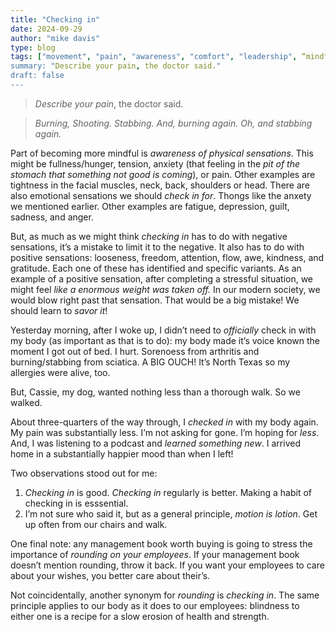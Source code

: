 ```yaml
---
title: "Checking in"
date: 2024-09-29
author: "mike davis"
type: blog
tags: ["movement", "pain", "awareness", "comfort", "leadership", “mindfulness”,”ease"]
summary: "Describe your pain, the doctor said."
draft: false
---
```

>*Describe your pain*, the doctor said.

>*Burning, Shooting. Stabbing. And, burning again. Oh, and stabbing again.* 

Part of becoming more mindful is *awareness of physical sensations*.  This might be fullness/hunger, tension, anxiety (that feeling in the *pit of the stomach that something not good is coming*), or pain. Other examples are tightness in the facial muscles, neck, back, shoulders or head. There are also emotional sensations we should *check in for*. Thongs like the anxety we mentioned  earlier. Other examples are fatigue, depression, guilt, sadness, and anger. 

But, as much as we might think *checking in* has to do with negative sensations, it’s a mistake to limit it to the negative. It also has to do with positive sensations: looseness, freedom, attention, flow, awe, kindness, and gratitude. Each one of these has identified and specific variants. As an example of a positive sensation, after completing a stressful situation, we might feel *like a enormous weight was taken off.* In our modern society, we would blow right past that sensation. That would be a big mistake! We should learn to *savor it*!

Yesterday morning, after I woke up, I didn’t need to *officially* check in with my body (as important as that is to do): my body made it’s voice known the moment I got out of bed. I hurt. Sorenoess from arthritis and burning/stabbing from sciatica. A BIG OUCH! It’s North Texas so my allergies were alive, too. 

But, Cassie, my dog, wanted nothing less than a thorough walk. So we walked. 

About three-quarters of the way through, I *checked in* with my body again. My pain was substantially less. I’m not asking for gone. I’m hoping for *less*. And, I was listening to a podcast and *learned something new*. I arrived home in a substantially happier mood than when I left!

Two observations stood out for me: 
1. *Checking in* is good. *Checking in* regularly is better. Making a habit of checking in is esssential. 
2. I’m not sure who said it, but as a general principle, *motion is lotion*. Get up often from our chairs and walk. 

One final note: any management book worth buying is going to stress the importance of *rounding on your employees*. If your management book doesn’t mention rounding, throw it back. If you want your employees to care about your wishes, you better care about their’s. 

Not coincidentally, another synonym for *rounding* is *checking in*. The same principle applies to our body as it does to our employees: blindness to either one is a recipe for a slow erosion of health and strength. 



